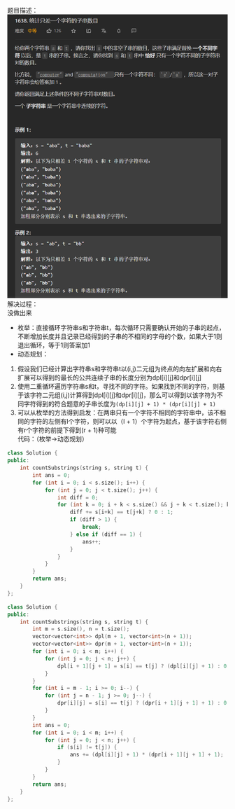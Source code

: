 题目描述：  
![image](/basical/string/image/image64.png)  
解决过程：  
没做出来  
- 枚举：直接循环字符串s和字符串t，每次循环只需要确认开始的子串的起点，不断增加长度并且记录已经得到的子串的不相同的字母的个数，如果大于1则退出循环，等于1则答案加1
- 动态规划：
1. 假设我们已经计算出字符串s和字符串t以(i,j)二元组为终点的向左扩展和向右扩展可以得到的最长的公共连续子串的长度分别为dpl[i][j]和dpr[i][j]
2. 使用二重循环遍历字符串s和t，寻找不同的字符。如果找到不同的字符，则基于该字符二元组(i,j)计算得到dpl[i][j]和dpr[i][j]，那么可以得到以该字符为不同字符得到的符合题意的子串长度为`(dp[i][j] + 1) * (dpr[i][j] + 1)` 
3. 可以从枚举的方法得到启发：在两串只有一个字符不相同的字符串中，该不相同的字符的左侧有l个字符，则可以以（l + 1）个字符为起点，基于该字符右侧有r个字符的前提下得到(r + 1)种可能  
代码：（枚举→动态规划）  
```cpp
class Solution {
public:
    int countSubstrings(string s, string t) {
        int ans = 0;
        for (int i = 0; i < s.size(); i++) {
            for (int j = 0; j < t.size(); j++) {
                int diff = 0;
                for (int k = 0; i + k < s.size() && j + k < t.size(); k++) {
                    diff += s[i+k] == t[j+k] ? 0 : 1;
                    if (diff > 1) {
                        break;
                    } else if (diff == 1) {
                        ans++;
                    }
                }
            }
        }
        return ans;
    }
};
```  
```cpp
class Solution {
public:
    int countSubstrings(string s, string t) {
        int m = s.size(), n = t.size();
        vector<vector<int>> dpl(m + 1, vector<int>(n + 1));
        vector<vector<int>> dpr(m + 1, vector<int>(n + 1));
        for (int i = 0; i < m; i++) {
            for (int j = 0; j < n; j++) {
                dpl[i + 1][j + 1] = s[i] == t[j] ? (dpl[i][j] + 1) : 0;
            }
        }
        for (int i = m - 1; i >= 0; i--) {
            for (int j = n - 1; j >= 0; j--) {
                dpr[i][j] = s[i] == t[j] ? (dpr[i + 1][j + 1] + 1) : 0;
            }
        }
        int ans = 0;
        for (int i = 0; i < m; i++) {
            for (int j = 0; j < n; j++) {
                if (s[i] != t[j]) {
                    ans += (dpl[i][j] + 1) * (dpr[i + 1][j + 1] + 1);
                }
            }
        }
        return ans;
    }
};
```